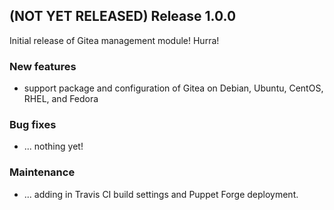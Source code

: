 ## (NOT YET RELEASED) Release 1.0.0

Initial release of Gitea management module! Hurra!

### New features

*   support package and configuration of Gitea on Debian, Ubuntu, CentOS,
    RHEL, and Fedora

### Bug fixes

*   ... nothing yet!

### Maintenance

*   ... adding in Travis CI build settings and Puppet Forge deployment.
